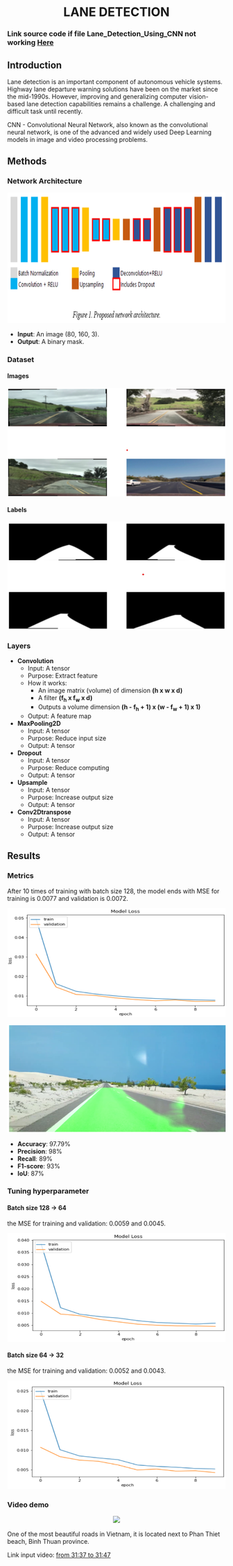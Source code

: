 <h1 align="center">LANE DETECTION</h1>
<h3>Link source code if file Lane_Detection_Using_CNN not working <a target="_blank" href="https://colab.research.google.com/drive/1KQSA2xzih-2y9gdFWtRf9L-Pj4Y8BiFS?usp=sharing">Here</a></h3>
<h2>Introduction</h2>
<p>Lane detection is an important component of autonomous vehicle systems. Highway lane departure warning solutions have been on the market since the mid-1990s. However, improving and generalizing computer vision-based lane detection capabilities remains a challenge. A challenging and difficult task until recently.</p>
<p>CNN - Convolutional Neural Network, also known as the convolutional neural network, is one of the advanced and widely used Deep Learning models in image and video processing problems. </p>
<h2>Methods</h2>
<h3>Network Architecture</h3>
<p align="center">
<img width="800" height="300" src="network-arc.png">
</p>
<ul>
  <li><b>Input</b>: An image (80, 160, 3).</li>
  <li><b>Output</b>: A binary mask.</li>
</ul>
<h3>Dataset</h3>
<h4>Images</h4>
<p align="center">
  <img width="600" height="250" src="image.png">
</p>
<h4>Labels</h4>
<p align="center">
  <img width="600" height="250" src="label.png">
</p>
<h3>Layers</h3>
<ul>
  <li><b>Convolution</b>
    <ul>
      <li>Input: A tensor</li>
      <li>Purpose: Extract feature</li>
      <li> How it works:
        <ul>
          <li>An image matrix (volume) of dimension <b>(h x w x d)</b></li>
          <li>A filter <b>(f<sub>h</sub> x f<sub>w</sub> x d)</b></li>
          <li>Outputs a volume dimension <b>(h - f<sub>h</sub> + 1) x (w -  f<sub>w</sub> + 1) x 1)</b></li>
        </ul>
      </li>
      <li>Output: A feature map</li>
    </ul>
  </li>
  <li><b>MaxPooling2D</b>
    <ul>
      <li>Input: A tensor</li>
       <li>Purpose: Reduce input size</li>
      <li>Output: A tensor</li>
    </ul>
  </li>
  <li><b>Dropout</b>
    <ul>
      <li>Input: A tensor</li>
      <li>Purpose: Reduce computing</li>
      <li>Output: A tensor</li>
    </ul>
  </li>
  <li><b>Upsample</b>
    <ul>
      <li>Input: A tensor</li>
      <li>Purpose: Increase output size</li>
      <li>Output: A tensor</li>
    </ul>
  </li>
  <li><b>Conv2Dtranspose</b>
    <ul>
      <li>Input: A tensor</li>
       <li>Purpose: Increase output size</li>
      <li>Output: A tensor</li>
    </ul>
  </li>
</ul>
<h2>Results</h2>
<h3>Metrics</h3>
<p>After 10 times of training with batch size 128, the model ends with MSE for training is 0.0077 and validation is 0.0072.</p>
<p align="center">
  <img width="600" height="250" src="batch128.png">
</p>
<p align="center">
  <img width="600" height="250" src="result-128.png">
</p>
<ul>
  <li><b>Accuracy</b>: 97.79%</li>
  <li><b>Precision</b>: 98%</li>
  <li><b>Recall</b>: 89%</li>
  <li><b>F1-score</b>: 93%</li>
  <li><b>IoU</b>: 87%</li>
</ul>
<h3>Tuning hyperparameter</h3>
<h4>Batch size 128 -> 64</h4>
<p>the MSE for training and validation: 0.0059 and 0.0045.</p>
<p align="center">
  <img width="600" height="250" src="batch64.png">
</p>
<h4>
<h4>Batch size 64 -> 32</h4>
<p>the MSE for training and validation: 0.0052 and 0.0043.</p>
<p align="center">
  <img width="600" height="250" src="batch32.png">
</p>
<h4>
<h3>Video demo</h3>
<p align="center">
<img src="https://user-images.githubusercontent.com/79817900/211891175-b14a5782-5eee-41da-8212-b1050c3d848f.gif">
</p>
<p>One of the most beautiful roads in Vietnam, it is located next to Phan Thiet beach, Binh Thuan province.</p>
<p>Link input video: <a target="_blank" href="https://www.youtube.com/watch?v=rOFo-bnWA9Q&t=2399s">from 31:37 to 31:47</a></p>
